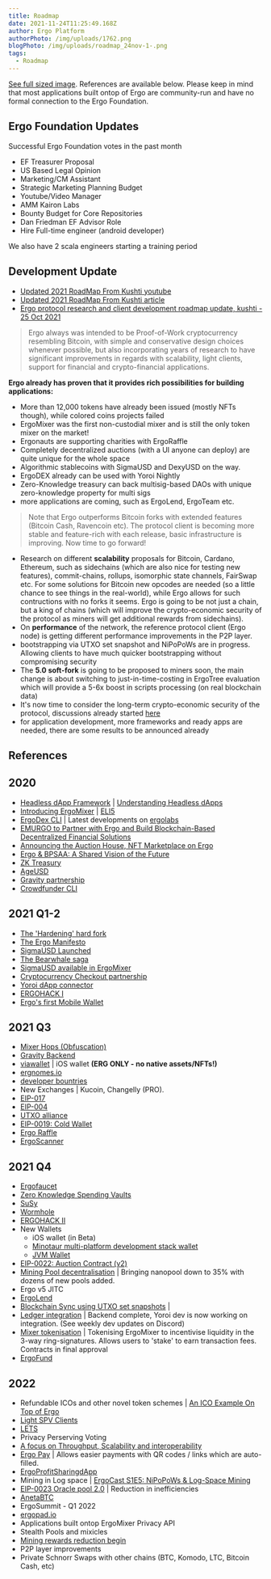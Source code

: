 ```yaml
---
title: Roadmap
date: 2021-11-24T11:25:49.168Z
author: Ergo Platform
authorPhoto: /img/uploads/1762.png
blogPhoto: /img/uploads/roadmap_24nov-1-.png
tags:
  - Roadmap
---
```

[See full sized image](https://ergonaut.space/roadmap_nov24.png). References are available below. Please keep in mind that most applications built ontop of Ergo are community-run and have no formal connection to the Ergo Foundation.




## Ergo Foundation Updates

Successful Ergo Foundation votes in the past month
- EF Treasurer Proposal
- US Based Legal Opinion
- Marketing/CM Assistant
- Strategic Marketing Planning Budget
- Youtube/Video Manager
- AMM Kairon Labs
- Bounty Budget for Core Repositories
- Dan Friedman EF Advisor Role
- Hire Full-time engineer (android developer) 

We also have 2 scala engineers starting a training period


## Development Update
- [Updated 2021 RoadMap From Kushti youtube](https://www.youtube.com/watch?v=QCMpVRVrHqI&t=128s)
- [Updated 2021 RoadMap From Kushti article](https://ergoplatform.org/en/blog/2021-07-13-updated-2021-roadmap-from-kushti/)
- [Ergo protocol research and client development roadmap update, kushti - 25 Oct 2021](https://www.reddit.com/r/ergonauts/comments/qfjhw4/ergo_protocol_research_and_client_development/) 
> Ergo always was intended to be Proof-of-Work cryptocurrency resembling Bitcoin, with simple and conservative design choices whenever possible, but also incorporating years of research to have significant improvements in regards with scalability, light clients, support for financial and crypto-financial applications. 

**Ergo already has proven that it provides rich possibilities for building applications:**

* More than 12,000 tokens have already been issued (mostly NFTs though), while colored coins projects failed
* ErgoMixer was the first non-custodial mixer and is still the only token mixer on the market!
* Ergonauts are supporting charities with ErgoRaffle
* Completely decentralized auctions (with a UI anyone can deploy) are quite unique for the whole space
* Algorithmic stablecoins with SigmaUSD and DexyUSD on the way.
* ErgoDEX already can be used with Yoroi Nightly
* Zero-Knowledge treasury can back multisig-based DAOs with unique zero-knowledge property for multi sigs
* more applications are coming, such as ErgoLend, ErgoTeam etc. 

> Note that Ergo outperforms Bitcoin forks with extended features (Bitcoin Cash, Ravencoin etc). The protocol client is becoming more stable and feature-rich with each release, basic infrastructure is improving.  Now time to go forward! 

 * Research on different **scalability** proposals for Bitcoin, Cardano, Ethereum, such as sidechains (which are also nice for testing new features), commit-chains, rollups, isomorphic state channels, FairSwap etc. For some solutions for Bitcoin new opcodes are needed (so a little chance to see things in the real-world), while Ergo allows for such contructions with no forks it seems. Ergo is going to be not just a chain, but a king of chains (which will improve the crypto-economic security of the protocol as miners will get additional rewards from sidechains). 
 * On **performance** of the network, the reference protocol client (Ergo node) is getting different performance improvements in the P2P layer.
 * bootstrapping via UTXO set snapshot and NiPoPoWs are in progress. Allowing clients to have much quicker bootstrapping without compromising security
 * The **5.0 soft-fork** is going to be proposed to miners soon, the main change is about switching to just-in-time-costing in ErgoTree evaluation which will provide a  5-6x boost in scripts processing (on real blockchain data)
 * It's now time to consider the long-term crypto-economic security of the protocol, discussions already started [here](https://www.ergoforum.org/t/ergo-emission-details-retargeting-via-a-soft-fork/2778/7)
 * for application development, more frameworks and ready apps are needed, there are some results to be announced already 




## References

## 2020
- [Headless dApp Framework](https://ergoplatform.org/en/blog/2020-12-08-ergo-headless-dapp-framework-now-available/) | [Understanding Headless dApps](https://www.youtube.com/watch?v=temmjyKpsEU)
- [Introducing ErgoMixer](https://ergoplatform.org/en/blog/2020_03_20_ergo_mixer/) | [ELI5](https://ergoplatform.org/en/blog/2021-05-12-ergomixer/)
- [ErgoDex CLI](https://github.com/ergoplatform/ergo-dex) | Latest developments on [ergolabs](https://github.com/ergolabs)
- [EMURGO to Partner with Ergo and Build Blockchain-Based Decentralized Financial Solutions](https://emurgo.io/en/blog/emurgo-to-partner-with-ergo-and-build-blockchain-based-decentralized-financial-solutions)
- [Announcing the Auction House, NFT Marketplace on Ergo](https://ergoplatform.org/en/blog/2020-10-16-announcing-the-auction-house-nft-marketplace-on-ergo/)
- [Ergo & BPSAA: A Shared Vision of the Future](https://ergoplatform.org/en/blog/2021-07-28-ergo-bpsaa-a-shared-vision-of-the-future/)
- [ZK Treasury](https://ergoplatform.org/en/blog/2020-09-04-announcing-the-zk-treasury-on-ergo/)
- [AgeUSD](https://ergoplatform.org/en/blog/2021-02-05-building-ergo-how-the-ageusd-stablecoin-works/)
- [Gravity partnership](https://medium.com/wavesprotocol/waves-partners-with-ergo-to-foster-interoperability-solutions-via-gravity-e184bca91d71)
- [Crowdfunder CLI](https://ergoplatform.org/en/blog/2019_09_06_crowdfund/)

## 2021 Q1-2

- [The 'Hardening' hard fork](https://www.ergoforum.org/t/hardening-hard-fork-post-mortem/599)
- [The Ergo Manifesto](https://ergoplatform.org/en/blog/2021-04-26-the-ergo-manifesto/)
- [SigmaUSD Launched](https://ergoplatform.org/en/blog/2021_02_26-sigmausd-released/)
- [The Bearwhale saga](https://ergoplatform.org/en/blog/2021-05-13-bearwhale-saga/)
- [SigmaUSD available in ErgoMixer](https://twitter.com/ergoplatformorg/status/1378985675823976461)
- [Cryptocurrency Checkout partnership](https://twitter.com/crypto_checkout/status/1389972682561638409?s=20)
- [Yoroi dApp connector](https://emurgo.io/blog/emurgo-is-thrilled-to-announce-the-yoroi-dapp-connector)
- [ERGOHACK I](https://ergoplatform.org/en/blog/2021-06-19-ergohack/)
- [Ergo's first Mobile Wallet](https://ergoplatform.org/en/blog/2021-07-29-ergo-for-android-released/)

## 2021 Q3
- [Mixer Hops (Obfuscation)](https://ergoplatform.org/en/blog/2021-07-16-ergoutils-a-how-to-guide/)
- [Gravity Backend](https://github.com/ErgoGravity)
- [viawallet](https://twitter.com/ergoplatformorg/status/1434924605949550602) | iOS wallet **(ERG ONLY - no native assets/NFTs!)**
- [ergnomes.io](https://ergnomes.io/)
- [developer bountries](https://ergoplatform.org/en/blog/2021-07-01-grow-ergo/)
- New Exchanges | Kucoin, Changelly (PRO).
- [EIP-017](https://github.com/ergoplatform/eips/blob/master/eip-0017.md)
- [EIP-004](https://github.com/ergoplatform/eips/blob/master/eip-0004.md)
- [UTXO alliance](https://ergoplatform.org/en/blog/2021-09-26-the-utxo-alliance/)
- [EIP-0019: Cold Wallet](https://github.com/ergoplatform/eips/pull/36)
- [Ergo Raffle](https://ergoplatform.org/en/blog/2021-09-02-ergo-raffle/)
- [ErgoScanner](https://github.com/ergoplatform/scanner/)

## 2021 Q4
- [Ergofaucet](https://ergofaucet.org/)
- [Zero Knowledge Spending Vaults]()
- [SuSy](https://ergoplatform.org/en/blog/2021-08-16-ergo-graviton-partnership/)
- [Wormhole](https://wormholebridge.com/#/)
- [ERGOHACK II](https://ergoplatform.org/en/blog/2021-09-07-ergohack-ii/)
- New Wallets
	- iOS wallet (in Beta)
	- [Minotaur multi-platform development stack wallet](https://www.ergoforum.org/t/multi-platform-development-stack/2874)
  - [JVM Wallet](https://t.me/ChatJavaErgoWallet)
- [EIP-0022: Auction Contract (v2)](https://github.com/ergoplatform/eips/pull/39)
- [Mining Pool decentralisation](https://miningpoolstats.stream/ergo) | Bringing nanopool down to 35% with dozens of new pools added. 
- Ergo v5 JITC
- [ErgoLend](https://www.ergolend.org/#)
- [Blockchain Sync using UTXO set snapshots]() | 
- [Ledger integration]() | Backend complete, Yoroi dev is now working on integration. (See weekly dev updates on Discord)
- [Mixer tokenisation](https://www.ergoforum.org/t/a-solution-for-staking/1057) | Tokenising ErgoMixer to incentivise liquidity in the 3-way ring-signatures. Allows users to 'stake' to earn transaction fees. Contracts in final approval
- [ErgoFund](https://ergoplatform.org/en/blog/2019_09_06_crowdfund/)

## 2022

- Refundable ICOs and other novel token schemes | [An ICO Example On Top of Ergo](https://ergoplatform.org/en/blog/2019_04_10-ico-example/)
- [Light SPV Clients](https://ergoplatform.org/en/blog/2020_05_08_lite_full_nodes/)
- [LETS](https://ergoplatform.org/en/blog/2021-07-01-lets-start-the-discussion/)
- Privacy Perserving Voting
- [A focus on Throughput, Scalability and interoperability](https://ergoplatform.org/en/blog/2021-07-13-updated-2021-roadmap-from-kushti/)
- [Ergo Pay](https://github.com/ergoplatform/eips/pull/37) | Allows easier payments with QR codes / links which are auto-filled. 
- [ErgoProfitSharingdApp](https://github.com/mhssamadani/ErgoProfitSharingDapp)
- Mining in Log space | [ErgoCast S1E5: NiPoPoWs & Log-Space Mining
](https://www.youtube.com/watch?v=OUjxar1WCmo)
- [EIP-0023 Oracle pool 2.0](https://github.com/ergoplatform/eips/pull/41) | Reduction in inefficiencies
- [AnetaBTC](https://twitter.com/AnetaBTC)
- ErgoSummit - Q1 2022
- [ergopad.io](https://ergopad.io)
- Applications built ontop ErgoMixer Privacy API
- Stealth Pools and mixicles
- [Mining rewards reduction begin](https://docs.google.com/spreadsheets/d/1c8fa4Qalf49WbdStwNaexLa4qOybwgvDBDiyzrIH9D4/edit#gid=0)
- P2P layer improvements 
- Private Schnorr Swaps with other chains (BTC, Komodo, LTC, Bitcoin Cash, etc)